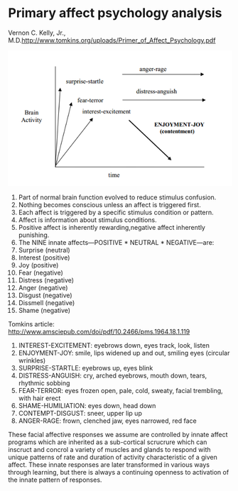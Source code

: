 # Primary affect psychology analysis

Vernon C. Kelly, Jr., M.D.http://www.tomkins.org/uploads/Primer_of_Affect_Psychology.pdf

![Brain activity to time graph](brain_activity_2_time.png)

1. Part of normal brain function evolved to reduce stimulus confusion. 
1. Nothing becomes conscious unless an affect is triggered first. 
1. Each affect is triggered by a specific stimulus condition or pattern. 
1. Affect is information about stimulus conditions. 
1. Positive affect is inherently rewarding,negative affect inherently punishing. 
1. The NINE innate affects—POSITIVE * NEUTRAL * NEGATIVE—are:
  1. Surprise (neutral)
  1. Interest (positive)
  1. Joy (positive)
  1. Fear (negative)
  1. Distress (negative)
  1. Anger (negative)
  1. Disgust (negative)
  1. Dissmell (negative)
  1. Shame (negative)

Tomkins article:
http://www.amsciepub.com/doi/pdf/10.2466/pms.1964.18.1.119

1. INTEREST-EXCITEMENT:  eyebrows down, eyes track,  look,  listen 
2. ENJOYMENT-JOY:  smile, lips widened up and out, smiling eyes  (circular  wrinkles) 
3. SURPRISE-STARTLE:  eyebrows up, eyes blink 
4. DISTRESS-ANGUISH:  cry, arched  eyebrows, mouth down, tears, rhythmic sobbing 
5. FEAR-TERROR:  eyes frozen open, pale,  cold, sweaty, facial  trembling,  with  hair erect 
6. SHAME-HUMILIATION:  eyes down, head down 
7. CONTEMPT-DISGUST:  sneer, upper lip up 
8. ANGER-RAGE:  frown, clenched jaw,  eyes  narrowed, red  face 

These facial affective responses we assume are controlled by innate affect 
programs which are inherited as  a sub-cortical scrucrure which can inscruct and 
concrol a variety of muscles and glands to respond with unique patterns of rate 
and duration of activity characteristic of a given affect.  These innate responses 
are later  transformed  in  various ways through learning, but there is always a 
continuing openness to activation of the innate pattern of responses. 
